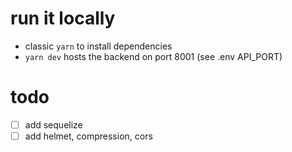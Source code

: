 # run it locally

- classic `yarn` to install dependencies
- `yarn dev` hosts the backend on port 8001 (see .env API_PORT)

# todo

- [ ] add sequelize
- [ ] add helmet, compression, cors
